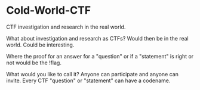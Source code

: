 # Cold-World-CTF
CTF investigation and research in the real world.


What about investigation and research as CTFs?
Would then be in the real world.
Could be interesting.


Where the proof for an answer for a "question" or if a "statement" is right or not would be the !flag.


What would you like to call it?
Anyone can participate and anyone can invite.
Every CTF "question" or "statement" can have a codename.
